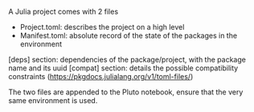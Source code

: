 A Julia project comes with 2 files

* Project.toml: describes the project on a high level
* Manifest.toml: absolute record of the state of the packages in the environment

[deps] section: dependencies of the package/project, with the package name and its uuid
[compat] section: details the possible compatibility constraints
(https://pkgdocs.julialang.org/v1/toml-files/)

The two files are appended to the Pluto notebook, ensure that the very same environment is used.